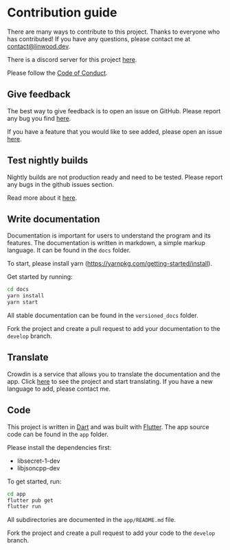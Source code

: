 # Contribution guide

There are many ways to contribute to this project.
Thanks to everyone who has contributed!
If you have any questions, please contact me at <contact@linwood.dev>.

There is a discord server for this project [here](https://discord.linwood.dev).

Please follow the [Code of Conduct](https://docs.butterfly.linwood.dev/code-of-conduct).

## Give feedback

The best way to give feedback is to open an issue on GitHub.
Please report any bug you find [here](https://github.com/LinwoodCloud/Butterfly/issues/new?assignees=CodeDoctorDE&labels=bug%2Ctriage&template=bug_report.yml&title=%5BBug%5D%3A+).

If you have a feature that you would like to see added, please open an issue [here](https://github.com/LinwoodCloud/Butterfly/issues/new?assignees=CodeDoctorDE&labels=enhancement%2Ctriage&template=feature_request.yml&title=%5BFeature+request%5D%3A+).

## Test nightly builds

Nightly builds are not production ready and need to be tested.
Please report any bugs in the github issues section.

Read more about it [here](https://docs.butterfly.linwood.dev/nightly).

## Write documentation

Documentation is important for users to understand the program and its features.
The documentation is written in markdown, a simple markup language. It can be found in the `docs` folder.

To start, please install yarn (<https://yarnpkg.com/getting-started/install>).

Get started by running:

```bash
cd docs
yarn install
yarn start
```

All stable documentation can be found in the `versioned_docs` folder.

Fork the project and create a pull request to add your documentation to the `develop` branch.

## Translate

Crowdin is a service that allows you to translate the documentation and the app.
Click [here](https://translate.linwood.dev/butterfly) to see the project and start translating.
If you have a new language to add, please contact me.

## Code

This project is written in [Dart](https://dart.dev/) and was built with [Flutter](https://flutter.dev/).
The app source code can be found in the `app` folder.

Please install the dependencies first:

- libsecret-1-dev
- libjsoncpp-dev

To get started, run:

```bash
cd app
flutter pub get
flutter run
```

All subdirectories are documented in the `app/README.md` file.

Fork the project and create a pull request to add your code to the `develop` branch.
